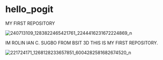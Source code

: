 
# hello_pogit
MY FIRST REPOSITORY 

![240713109_1283822465421761_2244416231672224869_n](https://user-images.githubusercontent.com/89558817/131202769-ef78d90b-da42-4dd3-9203-d72bce195214.jpg)

IM ROLIN IAN C. SUGBO FROM BSIT 3D THIS IS MY FIRST REPOSITORY.

![221724171_1268128233657851_6004282581682674520_n](https://user-images.githubusercontent.com/89558817/130889096-09c92fe3-97e8-4d41-91a8-f5c15fe75120.jpg)
